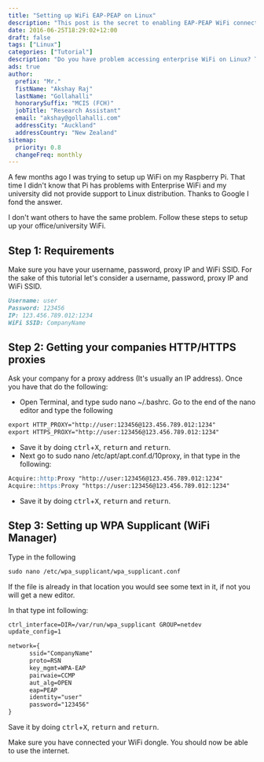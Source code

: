 ```yaml
---
title: "Setting up WiFi EAP-PEAP on Linux"
description: "This post is the secret to enabling EAP-PEAP WiFi connection."
date: 2016-06-25T18:29:02+12:00
draft: false
tags: ["Linux"]
categories: ["Tutorial"]
description: "Do you have problem accessing enterprise WiFi on Linux? Then this article is for you."
ads: true
author:
  prefix: "Mr."
  fistName: "Akshay Raj"
  lastName: "Gollahalli"
  honorarySuffix: "MCIS (FCH)"
  jobTitle: "Research Assistant"
  email: "akshay@gollahalli.com"
  addressCity: "Auckland"
  addressCountry: "New Zealand"
sitemap:
  priority: 0.8
  changeFreq: monthly
---
```


A few months ago I was trying to setup up WiFi on my Raspberry Pi. That time I didn't know that Pi has problems with Enterprise WiFi and my university did not provide support to Linux distribution. Thanks to Google I fond the answer.

I don't want others to have the same problem. Follow these steps to setup up your office/university WiFi.

## Step 1: Requirements

Make sure you have your username, password, proxy IP and WiFi SSID. For the sake of this tutorial let's consider a username, password, proxy IP and WiFi SSID.

```md
Username: user
Password: 123456
IP: 123.456.789.012:1234
WiFi SSID: CompanyName
```

## Step 2: Getting your companies HTTP/HTTPS proxies

Ask your company for a proxy address (It's usually an IP address). Once you have that do the following:

- Open Terminal, and type sudo nano ~/.bashrc. Go to the end of the nano editor and type the following

```md
export HTTP_PROXY="http://user:123456@123.456.789.012:1234"
export HTTPS_PROXY="http://user:123456@123.456.789.012:1234"
```

- Save it by doing <kbd class="uk-label">ctrl</kbd>+<kbd class="uk-label">X</kbd>, <kbd class="uk-label">return</kbd> and <kbd class="uk-label">return</kbd>.
- Next go to sudo nano /etc/apt/apt.conf.d/10proxy, in that type in the following:

```md
Acquire::http:Proxy "http://user:123456@123.456.789.012:1234"
Acquire::https:Proxy "https://user:123456@123.456.789.012:1234"
```

- Save it by doing <kbd class="uk-label">ctrl</kbd>+<kbd class="uk-label">X</kbd>, <kbd class="uk-label">return</kbd> and <kbd class="uk-label">return</kbd>.

## Step 3: Setting up WPA Supplicant (WiFi Manager)

Type in the following

```md
sudo nano /etc/wpa_supplicant/wpa_supplicant.conf
```

If the file is already in that location you would see some text in it, if not you will get a new editor.

In that type int following:

```md
ctrl_interface=DIR=/var/run/wpa_supplicant GROUP=netdev
update_config=1

network={
      ssid="CompanyName"
      proto=RSN
      key_mgmt=WPA-EAP
      pairwaie=CCMP
      aut_alg=OPEN
      eap=PEAP
      identity="user"
      password="123456"
}
```

Save it by doing <kbd class="uk-label">ctrl</kbd>+<kbd class="uk-label">X</kbd>, <kbd class="uk-label">return</kbd> and <kbd class="uk-label">return</kbd>.

Make sure you have connected your WiFi dongle. You should now be able to use the internet.
